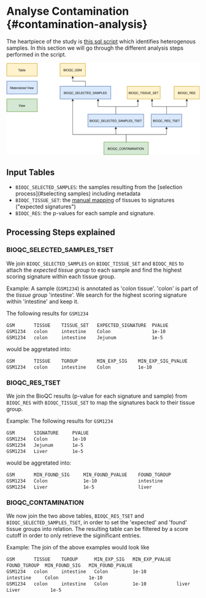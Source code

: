 # Analyse Contamination {#contamination-analysis}



The heartpiece of the study is [this sql script](https://github.com/grst/BioQC_GEO_analysis/blob/master/db/views/contamination.sql) which identifies heterogenous samples. In this section we will go through the different analysis steps performed in the script. 

![](db/design/contamination-views.svg)<!-- -->

## Input Tables
* `BIOQC_SELECTED_SAMPLES`: the samples resulting from the [selection process](#selecting samples) including metadata
* `BIOQC_TISSUE_SET`: the [manual mapping](#tissues-signatures) of tissues to signatures ("expected signatures")
* `BIOQC_RES`: the p-values for each sample and signature. 

## Processing Steps explained
### BIOQC_SELECTED_SAMPLES_TSET
We join `BIOQC_SELECTED_SAMPLES` on `BIOQC_TISSUE_SET` and `BIOQC_RES` to attach the *expected tissue group* to each sample and find the highest scoring signature within each tissue group. 

Example: A sample (`GSM1234`) is annotated as 'colon tissue'. 'colon' is part of the *tissue group* 'intestine'. We search for the highest scoring signature within 'intestine' and keep it. 

The following results for `GSM1234`
```
GSM       TISSUE    TISSUE_SET   EXPECTED_SIGNATURE  PVALUE
GSM1234   colon     intestine    Colon               1e-10
GSM1234   colon     intestine    Jejunum             1e-5
```

would be aggretated into: 
```
GSM       TISSUE    TGROUP       MIN_EXP_SIG    MIN_EXP_SIG_PVALUE
GSM1234   colon     intestine    Colon          1e-10
```



### BIOQC_RES_TSET
We join the BioQC results (p-value for each signature and sample) from `BIOQC_RES` with `BIOQC_TISSUE_SET` to map the signatures back to their tissue group. 

Example: The following results for `GSM1234`
```
GSM       SIGNATURE     PVALUE
GSM1234   Colon         1e-10
GSM1234   Jejunum       1e-5
GSM1234   Liver         1e-5
```

would be aggretated into: 
```
GSM       MIN_FOUND_SIG     MIN_FOUND_PVALUE    FOUND_TGROUP  
GSM1234   Colon             1e-10               intestine
GSM1234   Liver             1e-5                liver
```

### BIOQC_CONTAMINATION
We now join the two above tables, `BIOQC_RES_TSET` and `BIOQC_SELECTED_SAMPLES_TSET`, in order to set the 'expected' and 'found' tissue groups into relation. The resulting table can be filtered by a score cutoff in order to only retrieve the siginificant entries. 

Example: The join of the above examples would look like
```
GSM       TISSUE    TGROUP      MIN_EXP_SIG   MIN_EXP_PVALUE  FOUND_TGROUP  MIN_FOUND_SIG   MIN_FOUND_PVALUE
GSM1234   colon     intestine   Colon         1e-10           intestine     Colon           1e-10
GSM1234   colon     intestine   Colon         1e-10           liver         Liver           1e-5
```


